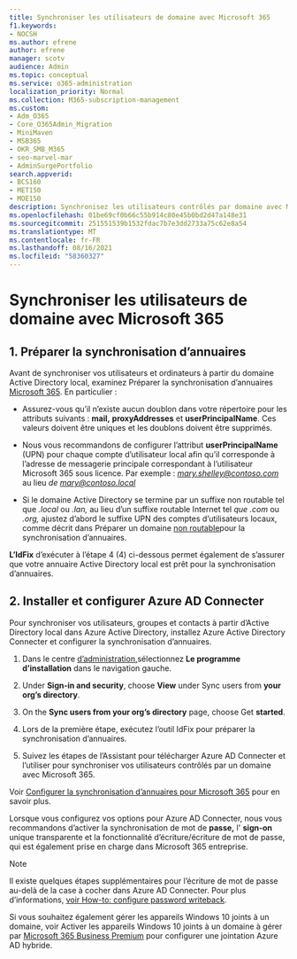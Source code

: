 ```yaml
---
title: Synchroniser les utilisateurs de domaine avec Microsoft 365
f1.keywords:
- NOCSH
ms.author: efrene
author: efrene
manager: scotv
audience: Admin
ms.topic: conceptual
ms.service: o365-administration
localization_priority: Normal
ms.collection: M365-subscription-management
ms.custom:
- Adm_O365
- Core_O365Admin_Migration
- MiniMaven
- MSB365
- OKR_SMB_M365
- seo-marvel-mar
- AdminSurgePortfolio
search.appverid:
- BCS160
- MET150
- MOE150
description: Synchronisez les utilisateurs contrôlés par domaine avec Microsoft 365 entreprise.
ms.openlocfilehash: 01be69cf0b66c55b914c80e45b0bd2d47a148e31
ms.sourcegitcommit: 251551539b1532fdac7b7e3dd2733a75c62e8a54
ms.translationtype: MT
ms.contentlocale: fr-FR
ms.lasthandoff: 08/16/2021
ms.locfileid: "58360327"
---
```

# <a name="synchronize-domain-users-to-microsoft-365"></a>Synchroniser les utilisateurs de domaine avec Microsoft 365

## <a name="1-prepare-for-directory-synchronization"></a>1. Préparer la synchronisation d’annuaires 

Avant de synchroniser vos utilisateurs et ordinateurs à partir du domaine Active Directory local, examinez Préparer la synchronisation d’annuaires [Microsoft 365](../../enterprise/prepare-for-directory-synchronization.md). En particulier :

   - Assurez-vous qu’il n’existe aucun doublon dans votre répertoire pour les attributs suivants : **mail,** **proxyAddresses** et **userPrincipalName**. Ces valeurs doivent être uniques et les doublons doivent être supprimés.
   
   - Nous vous recommandons de configurer l’attribut **userPrincipalName** (UPN) pour chaque compte d’utilisateur local afin qu’il corresponde à l’adresse de messagerie principale correspondant à l’utilisateur Microsoft 365 sous licence. Par exemple : *mary.shelley@contoso.com* au lieu *de mary@contoso.local*
   
   - Si le domaine Active Directory se termine par un suffixe non routable tel que *.local* ou *.lan,* au lieu d’un suffixe routable Internet tel *que .com* ou *.org,* ajustez d’abord le suffixe UPN des comptes d’utilisateurs locaux, comme décrit dans Préparer un domaine [non routable](../../enterprise/prepare-a-non-routable-domain-for-directory-synchronization.md)pour la synchronisation d’annuaires. 

**L’IdFix** d’exécuter à l’étape 4 (4) ci-dessous permet également de s’assurer que votre annuaire Active Directory local est prêt pour la synchronisation d’annuaires.

## <a name="2-install-and-configure-azure-ad-connect"></a>2. Installer et configurer Azure AD Connecter

Pour synchroniser vos utilisateurs, groupes et contacts à partir d’Active Directory local dans Azure Active Directory, installez Azure Active Directory Connecter et configurer la synchronisation d’annuaires. 

 1. Dans le centre [d’administration,](https://go.microsoft.com/fwlink/p/?linkid=2024339)sélectionnez **Le programme d’installation** dans le navigation gauche.

 2. Under **Sign-in and security**, choose **View**  under Sync users from **your org’s directory**.

 3. On the **Sync users from your org’s directory** page, choose Get **started**.

 4. Lors de la première étape, exécutez l’outil IdFix pour préparer la synchronisation d’annuaires.

 5. Suivez les étapes de l’Assistant pour télécharger Azure AD Connecter et l’utiliser pour synchroniser vos utilisateurs contrôlés par un domaine avec Microsoft 365.


Voir [Configurer la synchronisation d’annuaires pour Microsoft 365](../../enterprise/set-up-directory-synchronization.md) pour en savoir plus.

Lorsque vous configurez vos options pour Azure AD Connecter, nous vous recommandons d’activer la  synchronisation de mot de **passe,** l' **sign-on** unique transparente et la fonctionnalité d’écriture/écriture de mot de passe, qui est également prise en charge dans Microsoft 365 entreprise.

> [!NOTE]
> Il existe quelques étapes supplémentaires pour l’écriture de mot de passe au-delà de la case à cocher dans Azure AD Connecter. Pour plus d’informations, [voir How-to: configure password writeback](/azure/active-directory/authentication/howto-sspr-writeback). 

Si vous souhaitez également gérer les appareils Windows 10 joints à un domaine, voir Activer les appareils Windows 10 joints à un domaine à gérer par [Microsoft 365 Business Premium](manage-windows-devices.md) pour configurer une jointation Azure AD hybride.